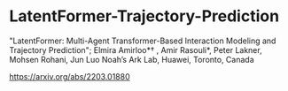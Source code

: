 # LatentFormer-Trajectory-Prediction
"LatentFormer: Multi-Agent Transformer-Based Interaction Modeling and Trajectory Prediction"; Elmira Amirloo*† , Amir Rasouli*, Peter Lakner, Mohsen Rohani, Jun Luo Noah’s Ark Lab, Huawei, Toronto, Canada

https://arxiv.org/abs/2203.01880
